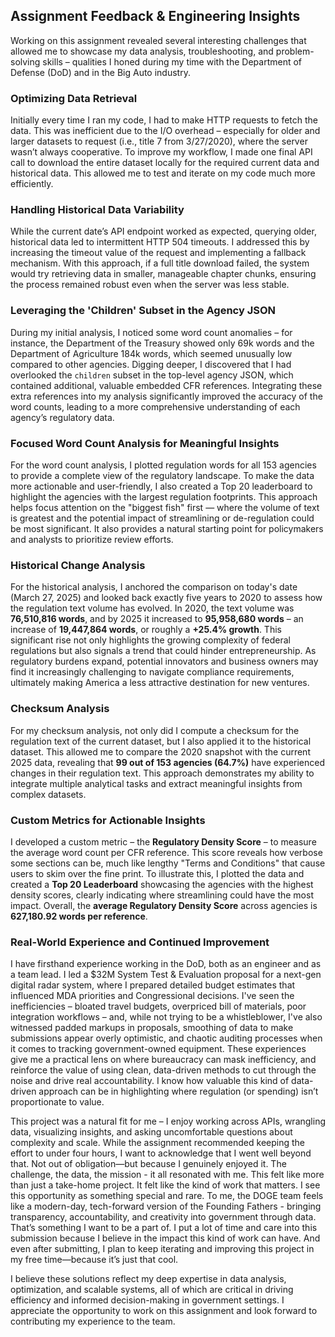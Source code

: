 ## Assignment Feedback & Engineering Insights  

Working on this assignment revealed several interesting challenges that allowed me to showcase my data analysis, troubleshooting, and problem-solving skills – qualities I honed during my time with the Department of Defense (DoD) and in the Big Auto industry.  

### Optimizing Data Retrieval  
Initially every time I ran my code, I had to make HTTP requests to fetch the data. This was inefficient due to the I/O overhead – especially for older and larger datasets to request (i.e., title 7 from 3/27/2020), where the server wasn’t always cooperative. To improve my workflow, I made one final API call to download the entire dataset locally for the required current data and historical data. This allowed me to test and iterate on my code much more efficiently.  

### Handling Historical Data Variability  
While the current date’s API endpoint worked as expected, querying older, historical data led to intermittent HTTP 504 timeouts. I addressed this by increasing the timeout value of the request and implementing a fallback mechanism. With this approach, if a full title download failed, the system would try retrieving data in smaller, manageable chapter chunks, ensuring the process remained robust even when the server was less stable.  

### Leveraging the 'Children' Subset in the Agency JSON  
During my initial analysis, I noticed some word count anomalies – for instance, the Department of the Treasury showed only 69k words and the Department of Agriculture 184k words, which seemed unusually low compared to other agencies. Digging deeper, I discovered that I had overlooked the `children` subset in the top-level agency JSON, which contained additional, valuable embedded CFR references. Integrating these extra references into my analysis significantly improved the accuracy of the word counts, leading to a more comprehensive understanding of each agency’s regulatory data.  

### Focused Word Count Analysis for Meaningful Insights  
For the word count analysis, I plotted regulation words for all 153 agencies to provide a complete view of the regulatory landscape. To make the data more actionable and user-friendly, I also created a Top 20 leaderboard to highlight the agencies with the largest regulation footprints. This approach helps focus attention on the "biggest fish" first — where the volume of text is greatest and the potential impact of streamlining or de-regulation could be most significant. It also provides a natural starting point for policymakers and analysts to prioritize review efforts.  


### Historical Change Analysis  
For the historical analysis, I anchored the comparison on today's date (March 27, 2025) and looked back exactly five years to 2020 to assess how the regulation text volume has evolved. In 2020, the text volume was **76,510,816 words**, and by 2025 it increased to **95,958,680 words** – an increase of **19,447,864 words**, or roughly a **+25.4% growth**. This significant rise not only highlights the growing complexity of federal regulations but also signals a trend that could hinder entrepreneurship. As regulatory burdens expand, potential innovators and business owners may find it increasingly challenging to navigate compliance requirements, ultimately making America a less attractive destination for new ventures.  

### Checksum Analysis  
For my checksum analysis, not only did I compute a checksum for the regulation text of the current dataset, but I also applied it to the historical dataset. This allowed me to compare the 2020 snapshot with the current 2025 data, revealing that **99 out of 153 agencies (64.7%)** have experienced changes in their regulation text. This approach demonstrates my ability to integrate multiple analytical tasks and extract meaningful insights from complex datasets.  

### Custom Metrics for Actionable Insights  
I developed a custom metric – the **Regulatory Density Score** – to measure the average word count per CFR reference. This score reveals how verbose some sections can be, much like lengthy "Terms and Conditions" that cause users to skim over the fine print. To illustrate this, I plotted the data and created a **Top 20 Leaderboard** showcasing the agencies with the highest density scores, clearly indicating where streamlining could have the most impact. Overall, the **average Regulatory Density Score** across agencies is **627,180.92 words per reference**.  

### Real-World Experience and Continued Improvement  
I have firsthand experience working in the DoD, both as an engineer and as a team lead. I led a $32M System Test & Evaluation proposal for a next-gen digital radar system, where I prepared detailed budget estimates that influenced MDA priorities and Congressional decisions. I've seen the inefficiencies – bloated travel budgets, overpriced bill of materials, poor integration workflows – and, while not trying to be a whistleblower, I've also witnessed padded markups in proposals, smoothing of data to make submissions appear overly optimistic, and chaotic auditing processes when it comes to tracking government-owned equipment. These experiences give me a practical lens on where bureaucracy can mask inefficiency, and reinforce the value of using clean, data-driven methods to cut through the noise and drive real accountability. I know how valuable this kind of data-driven approach can be in highlighting where regulation (or spending) isn’t proportionate to value.  

This project was a natural fit for me – I enjoy working across APIs, wrangling data, visualizing insights, and asking uncomfortable questions about complexity and scale. While the assignment recommended keeping the effort to under four hours, I want to acknowledge that I went well beyond that. Not out of obligation—but because I genuinely enjoyed it. The challenge, the data, the mission - it all resonated with me. This felt like more than just a take-home project. It felt like the kind of work that matters. I see this opportunity as something special and rare. To me, the DOGE team feels like a modern-day, tech-forward version of the Founding Fathers - bringing transparency, accountability, and creativity into government through data. That’s something I want to be a part of. I put a lot of time and care into this submission because I believe in the impact this kind of work can have. And even after submitting, I plan to keep iterating and improving this project in my free time—because it’s just that cool.  

I believe these solutions reflect my deep expertise in data analysis, optimization, and scalable systems, all of which are critical in driving efficiency and informed decision-making in government settings. I appreciate the opportunity to work on this assignment and look forward to contributing my experience to the team.  
